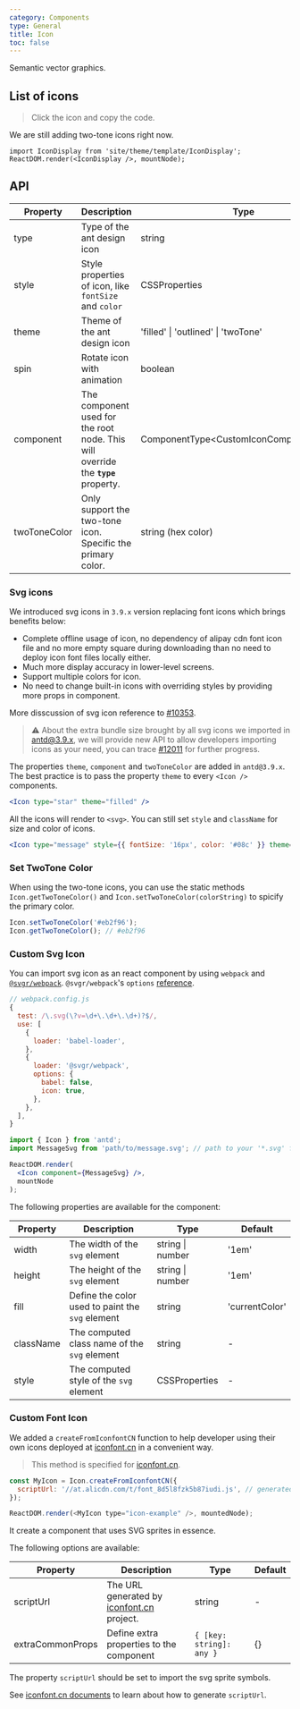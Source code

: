 ```yaml
---
category: Components
type: General
title: Icon
toc: false
---
```


Semantic vector graphics.

## List of icons

> Click the icon and copy the code.

We are still adding two-tone icons right now.

```__react
import IconDisplay from 'site/theme/template/IconDisplay';
ReactDOM.render(<IconDisplay />, mountNode);
```

## API

| Property | Description | Type | Default |
| --- | --- | --- | --- |
| type | Type of the ant design icon | string | - |
| style | Style properties of icon, like `fontSize` and `color` | CSSProperties | - |
| theme | Theme of the ant design icon  | 'filled' \| 'outlined' \| 'twoTone' | 'outlined' |
| spin | Rotate icon with animation | boolean | false |
| component | The component used for the root node. This will override the **`type`** property. | ComponentType<CustomIconComponentProps\> | - |
| twoToneColor | Only support the two-tone icon. Specific the primary color. | string (hex color) | - |

### Svg icons

We introduced svg icons in `3.9.x` version replacing font icons which brings benefits below:

- Complete offline usage of icon, no dependency of alipay cdn font icon file and no more empty square during downloading than no need to deploy icon font files locally either.
- Much more display accuracy in lower-level screens.
- Support multiple colors for icon.
- No need to change built-in icons with overriding styles by providing more props in component.

More disscussion of svg icon reference to [#10353](https://github.com/ant-design/ant-design/issues/10353).

> ⚠️ About the extra bundle size brought by all svg icons we imported in antd@3.9.x, we will provide new API to allow developers importing icons as your need, you can trace [#12011](https://github.com/ant-design/ant-design/issues/12011) for further progress.

The properties `theme`, `component` and `twoToneColor` are added in `antd@3.9.x`. The best practice is to pass the property `theme` to every `<Icon />` components.

```jsx
<Icon type="star" theme="filled" />
```

All the icons will render to `<svg>`. You can still set `style` and `className` for size and color of icons.

```jsx
<Icon type="message" style={{ fontSize: '16px', color: '#08c' }} theme="outlined" />
```

### Set TwoTone Color

When using the two-tone icons, you can use the static methods `Icon.getTwoToneColor()` and `Icon.setTwoToneColor(colorString)` to spicify the primary color.

```jsx
Icon.setTwoToneColor('#eb2f96');
Icon.getTwoToneColor(); // #eb2f96
```

### Custom Svg Icon

You can import svg icon as an react component by using `webpack` and [`@svgr/webpack`](https://www.npmjs.com/package/@svgr/webpack). `@svgr/webpack`'s `options` [reference](https://github.com/smooth-code/svgr#options).

```js
// webpack.config.js
{
  test: /\.svg(\?v=\d+\.\d+\.\d+)?$/,
  use: [
    {
      loader: 'babel-loader',
    },
    {
      loader: '@svgr/webpack',
      options: {
        babel: false,
        icon: true,
      },
    },
  ],
}
```

```jsx
import { Icon } from 'antd';
import MessageSvg from 'path/to/message.svg'; // path to your '*.svg' file.

ReactDOM.render(
  <Icon component={MessageSvg} />,
  mountNode
);
```

The following properties are available for the component:

| Property | Description | Type | Default |
| --- | --- | --- | --- |
| width | The width of the `svg` element | string \| number | '1em' |
| height | The height of the `svg` element | string \| number | '1em' |
| fill | Define the color used to paint the `svg` element | string | 'currentColor' |
| className | The computed class name of the `svg` element | string | - |
| style | The computed style of the `svg` element | CSSProperties | - |

### Custom Font Icon

We added a `createFromIconfontCN` function to help developer using their own icons deployed at [iconfont.cn](http://iconfont.cn/) in a convenient way.

> This method is specified for [iconfont.cn](http://iconfont.cn/).

```js
const MyIcon = Icon.createFromIconfontCN({
  scriptUrl: '//at.alicdn.com/t/font_8d5l8fzk5b87iudi.js', // generated by iconfont.cn
});

ReactDOM.render(<MyIcon type="icon-example" />, mountedNode);
```

It create a component that uses SVG sprites in essence.

The following options are available:

| Property | Description | Type | Default |
| --- | --- | --- | --- |
| scriptUrl | The URL generated by [iconfont.cn](http://iconfont.cn/) project. | string | - |
| extraCommonProps | Define extra properties to the component | `{ [key: string]: any }` | {} |

The property `scriptUrl` should be set to import the svg sprite symbols.

See [iconfont.cn documents](http://iconfont.cn/help/detail?spm=a313x.7781069.1998910419.15&helptype=code) to learn about how to generate `scriptUrl`.
